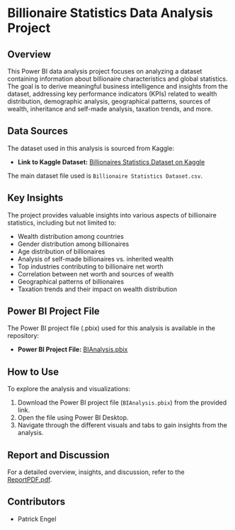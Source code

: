 # Billionaire Statistics Data Analysis Project

## Overview

This Power BI data analysis project focuses on analyzing a dataset containing information about billionaire characteristics and global statistics. The goal is to derive meaningful business intelligence and insights from the dataset, addressing key performance indicators (KPIs) related to wealth distribution, demographic analysis, geographical patterns, sources of wealth, inheritance and self-made analysis, taxation trends, and more.

## Data Sources

The dataset used in this analysis is sourced from Kaggle:

- **Link to Kaggle Dataset:** [Billionaires Statistics Dataset on Kaggle](https://www.kaggle.com/datasets/nelgiriyewithana/billionaires-statistics-dataset)

The main dataset file used is `Billionaire Statistics Dataset.csv`.

## Key Insights

The project provides valuable insights into various aspects of billionaire statistics, including but not limited to:

- Wealth distribution among countries
- Gender distribution among billionaires
- Age distribution of billionaires
- Analysis of self-made billionaires vs. inherited wealth
- Top industries contributing to billionaire net worth
- Correlation between net worth and sources of wealth
- Geographical patterns of billionaires
- Taxation trends and their impact on wealth distribution

## Power BI Project File

The Power BI project file (.pbix) used for this analysis is available in the repository:

- **Power BI Project File:** [BIAnalysis.pbix](link-to-your-power-bi-project-file)

## How to Use

To explore the analysis and visualizations:

1. Download the Power BI project file (`BIAnalysis.pbix`) from the provided link.
2. Open the file using Power BI Desktop.
3. Navigate through the different visuals and tabs to gain insights from the analysis.

## Report and Discussion

For a detailed overview, insights, and discussion, refer to the [ReportPDF.pdf](ReportPDF.pdf).

## Contributors

- Patrick Engel

